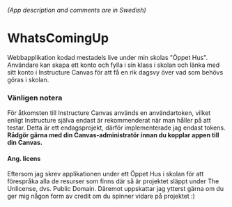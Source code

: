 *(App description and comments are in Swedish)*

# WhatsComingUp

Webbapplikation kodad mestadels live under min skolas "Öppet Hus". Användare kan skapa ett konto och fylla i sin klass i skolan och länka med sitt konto i Instructure Canvas för att få en rik dagsvy över vad som behövs göras i skolan. 


### Vänligen notera

För åtkomsten till Instructure Canvas används en användartoken, vilket enligt Instructure själva endast är rekommenderat när man håller på att testar. Detta är ett endagsprojekt, därför implementerade jag endast tokens. **Rådgör gärna med din Canvas-administratör innan du kopplar appen till din Canvas.**

#### Ang. licens

Eftersom jag skrev applikationen under ett Öppet Hus i skolan för att förespråka alla de resurser som finns där så är projektet släppt under The Unlicense, dvs. Public Domain.
Däremot uppskattar jag ytterst gärna om du ger mig någon form av credit om du spinner vidare på projektet :)
